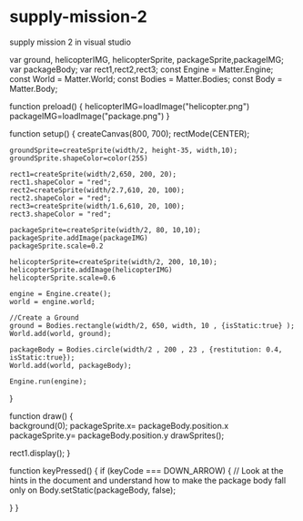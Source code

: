 # supply-mission-2
supply mission 2 in visual studio

var ground, helicopterIMG, helicopterSprite, packageSprite,packageIMG;
var packageBody; 
var rect1,rect2,rect3;
const Engine = Matter.Engine;
const World = Matter.World; 
const Bodies = Matter.Bodies;
const Body = Matter.Body;

function preload()
{
	helicopterIMG=loadImage("helicopter.png")
	packageIMG=loadImage("package.png")
}

function setup() {
	createCanvas(800, 700);
	rectMode(CENTER);
	
	groundSprite=createSprite(width/2, height-35, width,10);
	groundSprite.shapeColor=color(255)

	rect1=createSprite(width/2,650, 200, 20);
	rect1.shapeColor = "red";
	rect2=createSprite(width/2.7,610, 20, 100);
	rect2.shapeColor = "red";
	rect3=createSprite(width/1.6,610, 20, 100);
	rect3.shapeColor = "red";

	packageSprite=createSprite(width/2, 80, 10,10);
	packageSprite.addImage(packageIMG)
	packageSprite.scale=0.2

	helicopterSprite=createSprite(width/2, 200, 10,10);
	helicopterSprite.addImage(helicopterIMG)
	helicopterSprite.scale=0.6

	engine = Engine.create();
	world = engine.world;
	
	//Create a Ground
	ground = Bodies.rectangle(width/2, 650, width, 10 , {isStatic:true} );
	World.add(world, ground);

	packageBody = Bodies.circle(width/2 , 200 , 23 , {restitution: 0.4, isStatic:true});
	World.add(world, packageBody);
	
	Engine.run(engine);
  
}


function draw() {  
  background(0);
  packageSprite.x= packageBody.position.x 
  packageSprite.y= packageBody.position.y 
  drawSprites(); 

  rect1.display();
}

function keyPressed() {
 if (keyCode === DOWN_ARROW) {
    // Look at the hints in the document and understand how to make the package body fall only on
	Body.setStatic(packageBody, false);

  }
}

